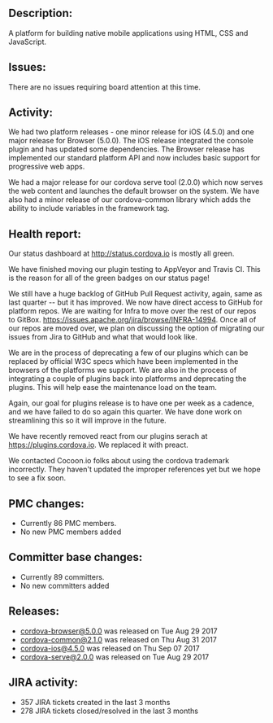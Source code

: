 ## Description: 

 A platform for building native mobile applications using HTML, CSS and JavaScript.
   
## Issues: 
 
 There are no issues requiring board attention at this time.
   
## Activity: 

We had two platform releases - one minor release for iOS (4.5.0) and one major release for Browser (5.0.0). The iOS release integrated the console plugin and has updated some dependencies. The Browser release has implemented our standard platform API and now includes basic support for progressive web apps. 

We had a major release for our cordova serve tool (2.0.0) which now serves the web content and launches the default browser on the system. We have also had a minor release of our cordova-common library which adds the ability to include variables in the framework tag. 

## Health report: 

Our status dashboard at http://status.cordova.io is mostly all green.

We have finished moving our plugin testing to AppVeyor and Travis CI. This is the reason for all of the green badges on our status page!

We still have a huge backlog of GitHub Pull Request activity, again, same as last quarter -- but it has improved. We now have direct access to GitHub for platform repos. We are waiting for Infra to move over the rest of our repos to GitBox. https://issues.apache.org/jira/browse/INFRA-14994. Once all of our repos are moved over, we plan on discussing the option of migrating our issues from Jira to GitHub and what that would look like.

We are in the process of deprecating a few of our plugins which can be replaced by official W3C specs which have been implemented in the browsers of the platforms we support. We are also in the process of integrating a couple of plugins back into platforms and deprecating the plugins. This will help ease the maintenance load on the team. 

Again, our goal for plugins release is to have one per week as a cadence, and we have failed to do so again this quarter. We have done work on streamlining this so it will improve in the future.

We have recently removed react from our plugins serach at https://plugins.cordova.io. We replaced it with preact.

We contacted Cocoon.io folks about using the cordova trademark incorrectly. They haven't updated the improper references yet but we hope to see a fix soon. 
  
## PMC changes: 
   
 - Currently 86 PMC members. 
 - No new PMC members added
   
## Committer base changes: 
   
 - Currently 89 committers. 
 - No new committers added
   
## Releases: 

 - cordova-browser@5.0.0 was released on Tue Aug 29 2017
 - cordova-common@2.1.0 was released on Thu Aug 31 2017
 - cordova-ios@4.5.0 was released on Thu Sep 07 2017
 - cordova-serve@2.0.0 was released on Tue Aug 29 2017
   
## JIRA activity: 
   
 - 357 JIRA tickets created in the last 3 months 
 - 278 JIRA tickets closed/resolved in the last 3 months 
   
